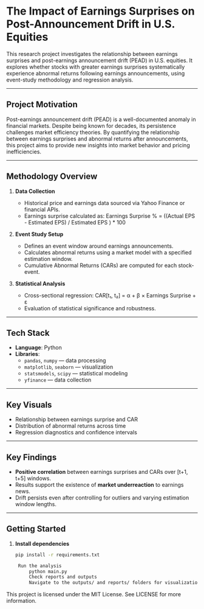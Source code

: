 # The Impact of Earnings Surprises on Post-Announcement Drift in U.S. Equities

This research project investigates the relationship between earnings surprises and post-earnings announcement drift (PEAD) in U.S. equities. It explores whether stocks with greater earnings surprises systematically experience abnormal returns following earnings announcements, using event-study methodology and regression analysis.

---

## Project Motivation

Post-earnings announcement drift (PEAD) is a well-documented anomaly in financial markets. Despite being known for decades, its persistence challenges market efficiency theories. By quantifying the relationship between earnings surprises and abnormal returns after announcements, this project aims to provide new insights into market behavior and pricing inefficiencies.

---

## Methodology Overview

1. **Data Collection**
   - Historical price and earnings data sourced via Yahoo Finance or financial APIs.
   - Earnings surprise calculated as:
     Earnings Surprise % = ((Actual EPS - Estimated EPS) / Estimated EPS ) * 100
   

2. **Event Study Setup**
   - Defines an event window around earnings announcements.
   - Calculates abnormal returns using a market model with a specified estimation window.
   - Cumulative Abnormal Returns (CARs) are computed for each stock-event.

3. **Statistical Analysis**
   - Cross-sectional regression:
   CAR[t₁, t₂] = α + β × Earnings Surprise + ε
   - Evaluation of statistical significance and robustness.

---

## Tech Stack

- **Language**: Python
- **Libraries**:
  - `pandas`, `numpy` — data processing
  - `matplotlib`, `seaborn` — visualization
  - `statsmodels`, `scipy` — statistical modeling
  - `yfinance` — data collection


---

## Key Visuals

- Relationship between earnings surprise and CAR
- Distribution of abnormal returns across time
- Regression diagnostics and confidence intervals

---

## Key Findings

- **Positive correlation** between earnings surprises and CARs over [t+1, t+5] windows.
- Results support the existence of **market underreaction** to earnings news.
- Drift persists even after controlling for outliers and varying estimation window lengths.

---

## Getting Started

1. **Install dependencies**  
   ```bash
   pip install -r requirements.txt

    Run the analysis
        python main.py
        Check reports and outputs
        Navigate to the outputs/ and reports/ folders for visualizations and final insights.

This project is licensed under the MIT License. See LICENSE for more information.


